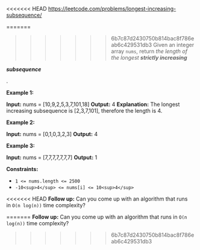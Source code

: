 <<<<<<< HEAD
https://leetcode.com/problems/longest-increasing-subsequence/

=======
>>>>>>> 6b7c87d2430750b814bac8f786eab6c429531db3
Given an integer array `nums`, return _the length of the longest **strictly increasing**_

_**subsequence**_

.

**Example 1:**

**Input:** nums = \[10,9,2,5,3,7,101,18\]
**Output:** 4
**Explanation:** The longest increasing subsequence is \[2,3,7,101\], therefore the length is 4.

**Example 2:**

**Input:** nums = \[0,1,0,3,2,3\]
**Output:** 4

**Example 3:**

**Input:** nums = \[7,7,7,7,7,7,7\]
**Output:** 1

**Constraints:**

- `1 <= nums.length <= 2500`
- `-10<sup>4</sup> <= nums[i] <= 10<sup>4</sup>`

<<<<<<< HEAD
**Follow up:** Can you come up with an algorithm that runs in `O(n log(n))` time complexity?

=======
**Follow up:** Can you come up with an algorithm that runs in `O(n log(n))` time complexity?
>>>>>>> 6b7c87d2430750b814bac8f786eab6c429531db3
